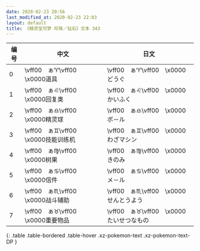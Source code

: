 ```yaml
---
date: 2020-02-23 20:56
last_modified_at: 2020-02-23 22:03
layout: default
title: 《精灵宝可梦 珍珠／钻石》文本 343
---
```

| 编号 | 中文 | 日文 |
| ---- | ---- | ---- |
| 0 | \vff00　ぁ♈\vff00　\x0000道具 | \vff00　ぁ♈\vff00　\x0000どうぐ |
| 1 | \vff00　ぁ♌\vff00　\x0000回复类 | \vff00　ぁ♌\vff00　\x0000かいふく |
| 2 | \vff00　ぁ♎\vff00　\x0000精灵球 | \vff00　ぁ♎\vff00　\x0000ボ－ル |
| 3 | \vff00　ぁ♊\vff00　\x0000技能训练机 | \vff00　ぁ♊\vff00　\x0000わざマシン |
| 4 | \vff00　ぁ♍\vff00　\x0000树果 | \vff00　ぁ♍\vff00　\x0000きのみ |
| 5 | \vff00　ぁ♋\vff00　\x0000信件 | \vff00　ぁ♋\vff00　\x0000メ－ル |
| 6 | \vff00　ぁ♏\vff00　\x0000战斗辅助 | \vff00　ぁ♏\vff00　\x0000せんとうよう |
| 7 | \vff00　ぁ♉\vff00　\x0000重要物品 | \vff00　ぁ♉\vff00　\x0000たいせつなもの |
{: .table .table-bordered .table-hover .xz-pokemon-text .xz-pokemon-text-DP }